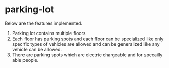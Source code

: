 # parking-lot

Below are the features implemented.
1) Parking lot contains multiple floors
2) Each floor has parking spots and each floor can be specialized like only specific types of vehicles are allowed and can be generalized like any vehicle can be allowed.
3) There are parking spots which are electric chargeable and for specailly able people.
